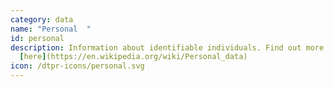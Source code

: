 ```yaml
---
category: data
name: "Personal  "
id: personal
description: Information about identifiable individuals. Find out more
  [here](https://en.wikipedia.org/wiki/Personal_data)
icon: /dtpr-icons/personal.svg
---
```


